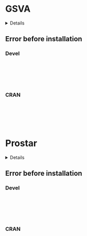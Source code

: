 # GSVA

<details>

* Version: NA
* GitHub: NA
* Source code: https://github.com/cran/GSVA
* Number of recursive dependencies: 152

Run `revdepcheck::cloud_details(, "GSVA")` for more info

</details>

## Error before installation

### Devel

```






```
### CRAN

```






```
# Prostar

<details>

* Version: NA
* GitHub: NA
* Source code: https://github.com/cran/Prostar
* Number of recursive dependencies: 187

Run `revdepcheck::cloud_details(, "Prostar")` for more info

</details>

## Error before installation

### Devel

```






```
### CRAN

```






```
